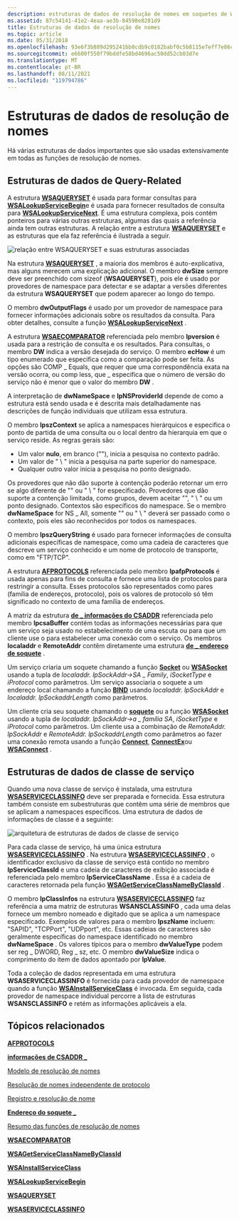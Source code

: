 ```yaml
---
description: estruturas de dados de resolução de nomes em soquetes de Windows (Winsock).
ms.assetid: 87c54141-41e2-4eaa-ae3b-84598e8281d9
title: Estruturas de dados de resolução de nomes
ms.topic: article
ms.date: 05/31/2018
ms.openlocfilehash: 93e6f3b889d295241bb0cdb9c0182babf0c5b8115e7eff7e86c27b65c992c452
ms.sourcegitcommit: e6600f550f79bddfe58bd4696ac50dd52cb03d7e
ms.translationtype: MT
ms.contentlocale: pt-BR
ms.lasthandoff: 08/11/2021
ms.locfileid: "119794786"
---
```

# <a name="name-resolution-data-structures"></a>Estruturas de dados de resolução de nomes

Há várias estruturas de dados importantes que são usadas extensivamente em todas as funções de resolução de nomes.

## <a name="query-related-data-structures"></a>Estruturas de dados de Query-Related

A estrutura [**WSAQUERYSET**](/windows/desktop/api/Winsock2/ns-winsock2-wsaquerysetw) é usada para formar consultas para [**WSALookupServiceBegin**](/windows/desktop/api/Winsock2/nf-winsock2-wsalookupservicebegina)e é usada para fornecer resultados de consulta para [**WSALookupServiceNext**](/windows/desktop/api/Winsock2/nf-winsock2-wsalookupservicenexta). É uma estrutura complexa, pois contém ponteiros para várias outras estruturas, algumas das quais a referência ainda tem outras estruturas. A relação entre a estrutura [**WSAQUERYSET**](/windows/desktop/api/Winsock2/ns-winsock2-wsaquerysetw) e as estruturas que ela faz referência é ilustrada a seguir.

![relação entre WSAQUERYSET e suas estruturas associadas](images/ovrvw3-2.png)

Na estrutura [**WSAQUERYSET**](/windows/desktop/api/Winsock2/ns-winsock2-wsaquerysetw) , a maioria dos membros é auto-explicativa, mas alguns merecem uma explicação adicional. O membro **dwSize** sempre deve ser preenchido com sizeof (**WSAQUERYSET**), pois ele é usado por provedores de namespace para detectar e se adaptar a versões diferentes da estrutura **WSAQUERYSET** que podem aparecer ao longo do tempo.

O membro **dwOutputFlags** é usado por um provedor de namespace para fornecer informações adicionais sobre os resultados da consulta. Para obter detalhes, consulte a função [**WSALookupServiceNext**](/windows/desktop/api/Winsock2/nf-winsock2-wsalookupservicenexta) .

A estrutura [**WSAECOMPARATOR**](/windows/desktop/api/Winsock2/ne-winsock2-wsaecomparator) referenciada pelo membro **lpversion** é usada para a restrição de consulta e os resultados. Para consultas, o membro **DW** indica a versão desejada do serviço. O membro **ecHow** é um tipo enumerado que especifica como a comparação pode ser feita. As opções são COMP \_ Equals, que requer que uma correspondência exata na versão ocorra, ou comp less, que \_ especifica que o número de versão do serviço não é menor que o valor do membro **DW** .

A interpretação de **dwNameSpace** e **lpNSProviderId** depende de como a estrutura está sendo usada e é descrita mais detalhadamente nas descrições de função individuais que utilizam essa estrutura.

O membro **lpszContext** se aplica a namespaces hierárquicos e especifica o ponto de partida de uma consulta ou o local dentro da hierarquia em que o serviço reside. As regras gerais são:

-   Um valor **nulo**, em branco (""), inicia a pesquisa no contexto padrão.
-   Um valor de " \\ " inicia a pesquisa na parte superior do namespace.
-   Qualquer outro valor inicia a pesquisa no ponto designado.

Os provedores que não dão suporte à contenção poderão retornar um erro se algo diferente de "" ou " \\ " for especificado. Provedores que dão suporte a contenção limitada, como grupos, devem aceitar "", " \\ " ou um ponto designado. Contextos são específicos do namespace. Se o membro **dwNameSpace** for NS \_ All, somente "" ou " \\ " deverá ser passado como o contexto, pois eles são reconhecidos por todos os namespaces.

O membro **lpszQueryString** é usado para fornecer informações de consulta adicionais específicas de namespace, como uma cadeia de caracteres que descreve um serviço conhecido e um nome de protocolo de transporte, como em "FTP/TCP".

A estrutura [**AFPROTOCOLS**](/windows/desktop/api/Winsock2/ns-winsock2-afprotocols) referenciada pelo membro **lpafpProtocols** é usada apenas para fins de consulta e fornece uma lista de protocolos para restringir a consulta. Esses protocolos são representados como pares (família de endereços, protocolo), pois os valores de protocolo só têm significado no contexto de uma família de endereços.

A matriz da estrutura [**de \_ informações do CSADDR**](/windows/win32/api/ws2def/ns-ws2def-csaddr_info) referenciada pelo membro **lpcsaBuffer** contém todas as informações necessárias para que um serviço seja usado no estabelecimento de uma escuta ou para que um cliente use o para estabelecer uma conexão com o serviço. Os membros **localaddr** e **RemoteAddr** contêm diretamente uma estrutura [**de \_ endereço de soquete**](/windows/desktop/api/Ws2def/ns-ws2def-socket_address) .

Um serviço criaria um soquete chamando a função [**Socket**](/windows/desktop/api/Winsock2/nf-winsock2-socket) ou [**WSASocket**](/windows/desktop/api/Winsock2/nf-winsock2-wsasocketa) usando a tupla de *localaddr. lpSockAddr->SA \_ Family*, *iSocketType* e *iProtocol* como parâmetros. Um serviço associaria o soquete a um endereço local chamando a função [**BIND**](/windows/desktop/api/winsock/nf-winsock-bind) usando *localaddr. lpSockAddr* e *localaddr. lpSockaddrLength* como parâmetros.

Um cliente cria seu soquete chamando o [**soquete**](/windows/desktop/api/Winsock2/nf-winsock2-socket) ou a função [**WSASocket**](/windows/desktop/api/Winsock2/nf-winsock2-wsasocketa) usando a tupla de *localaddr. lpSockAddr->a \_ família SA*, *iSocketType* e *iProtocol* como parâmetros. Um cliente usa a combinação de *RemoteAddr. lpSockAddr* e *RemoteAddr. lpSockaddrLength* como parâmetros ao fazer uma conexão remota usando a função [**Connect**](/windows/desktop/api/Winsock2/nf-winsock2-connect), [**ConnectEx**](/windows/desktop/api/Mswsock/nc-mswsock-lpfn_connectex)ou [**WSAConnect**](/windows/desktop/api/Winsock2/nf-winsock2-wsaconnect) .

## <a name="service-class-data-structures"></a>Estruturas de dados de classe de serviço

Quando uma nova classe de serviço é instalada, uma estrutura [**WSASERVICECLASSINFO**](/windows/desktop/api/Winsock2/ns-winsock2-wsaserviceclassinfow) deve ser preparada e fornecida. Essa estrutura também consiste em subestruturas que contêm uma série de membros que se aplicam a namespaces específicos. Uma estrutura de dados de informações de classe é a seguinte:

![arquitetura de estruturas de dados de classe de serviço](images/ovrvw3-3.png)

Para cada classe de serviço, há uma única estrutura [**WSASERVICECLASSINFO**](/windows/desktop/api/Winsock2/ns-winsock2-wsaserviceclassinfow) . Na estrutura [**WSASERVICECLASSINFO**](/windows/desktop/api/Winsock2/ns-winsock2-wsaserviceclassinfow) , o identificador exclusivo da classe de serviço está contido no membro **lpServiceClassId** e uma cadeia de caracteres de exibição associada é referenciada pelo membro **lpServiceClassName** . Essa é a cadeia de caracteres retornada pela função [**WSAGetServiceClassNameByClassId**](/windows/desktop/api/Winsock2/nf-winsock2-wsagetserviceclassnamebyclassida) .

O membro **lpClassInfos** na estrutura [**WSASERVICECLASSINFO**](/windows/desktop/api/Winsock2/ns-winsock2-wsaserviceclassinfow) faz referência a uma matriz de estruturas **WSANSCLASSINFO** , cada uma delas fornece um membro nomeado e digitado que se aplica a um namespace especificado. Exemplos de valores para o membro **lpszName** incluem: "SAPID", "TCPPort", "UDPport", etc. Essas cadeias de caracteres são geralmente específicas do namespace identificado no membro **dwNameSpace** . Os valores típicos para o membro **dwValueType** podem ser reg \_ DWORD, Reg \_ sz, etc. O membro **dwValueSize** indica o comprimento do item de dados apontado por **lpValue**.

Toda a coleção de dados representada em uma estrutura **WSASERVICECLASSINFO** é fornecida para cada provedor de namespace quando a função [**WSAInstallServiceClass**](/windows/desktop/api/Winsock2/nf-winsock2-wsainstallserviceclassa) é invocada. Em seguida, cada provedor de namespace individual percorre a lista de estruturas **WSANSCLASSINFO** e retém as informações aplicáveis a ela.

## <a name="related-topics"></a>Tópicos relacionados

<dl> <dt>

[**AFPROTOCOLS**](/windows/desktop/api/Winsock2/ns-winsock2-afprotocols)
</dt> <dt>

[**informações de CSADDR \_**](/windows/win32/api/ws2def/ns-ws2def-csaddr_info)
</dt> <dt>

[Modelo de resolução de nomes](name-resolution-model-2.md)
</dt> <dt>

[Resolução de nomes independente de protocolo](protocol-independent-name-resolution-2.md)
</dt> <dt>

[Registro e resolução de nome](registration-and-name-resolution-2.md)
</dt> <dt>

[**Endereço do soquete \_**](/windows/desktop/api/Ws2def/ns-ws2def-socket_address)
</dt> <dt>

[Resumo das funções de resolução de nomes](summary-of-name-resolution-functions-2.md)
</dt> <dt>

[**WSAECOMPARATOR**](/windows/desktop/api/Winsock2/ne-winsock2-wsaecomparator)
</dt> <dt>

[**WSAGetServiceClassNameByClassId**](/windows/desktop/api/Winsock2/nf-winsock2-wsagetserviceclassnamebyclassida)
</dt> <dt>

[**WSAInstallServiceClass**](/windows/desktop/api/Winsock2/nf-winsock2-wsainstallserviceclassa)
</dt> <dt>

[**WSALookupServiceBegin**](/windows/desktop/api/Winsock2/nf-winsock2-wsalookupservicebegina)
</dt> <dt>

[**WSAQUERYSET**](/windows/desktop/api/Winsock2/ns-winsock2-wsaquerysetw)
</dt> <dt>

[**WSASERVICECLASSINFO**](/windows/desktop/api/Winsock2/ns-winsock2-wsaserviceclassinfow)
</dt> </dl>

 

 

